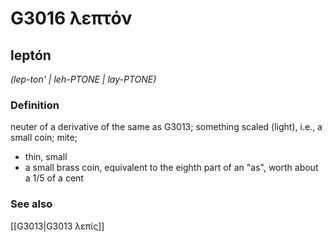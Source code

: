 # G3016 λεπτόν

## leptón

_(lep-ton' | leh-PTONE | lay-PTONE)_

### Definition

neuter of a derivative of the same as G3013; something scaled (light), i.e., a small coin; mite; 

- thin, small
- a small brass coin, equivalent to the eighth part of an &quot;as&quot;, worth about a 1/5 of a cent

### See also

[[G3013|G3013 λεπίς]]
